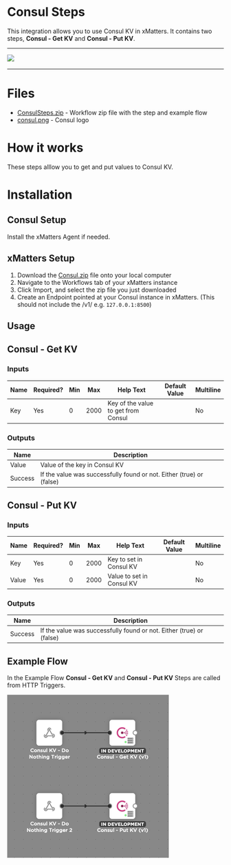# Consul Steps

This integration allows you to use Consul KV in xMatters. It contains two steps, **Consul - Get KV** and **Consul - Put KV**.


---------

<kbd>
  <img src="https://github.com/xmatters/xMatters-Labs/raw/master/media/disclaimer.png">
</kbd>

---------

# Files

* [ConsulSteps.zip](ConsulSteps.zip) - Workflow zip file with the step and example flow
* [consul.png](/consul.png) - Consul logo

# How it works
These steps alllow you to get and put values to Consul KV.

# Installation

## Consul Setup
Install the xMatters Agent if needed.

## xMatters Setup
1. Download the [Consul.zip](Consul.zip) file onto your local computer
2. Navigate to the Workflows tab of your xMatters instance
3. Click Import, and select the zip file you just downloaded
4. Create an Endpoint pointed at your Consul instance in xMatters. (This should not include the /v1/ e.g. `127.0.0.1:8500`)


## Usage

## Consul - Get KV

### Inputs

| Name  | Required? | Min | Max | Help Text | Default Value | Multiline |
| ----- | ----------| --- | --- | --------- | ------------- | --------- |
| Key | Yes | 0 | 2000 | Key of the value to get from Consul | | No |


### Outputs

| Name | Description |
| ---- | ----------  |
| Value | Value of the key in Consul KV |
| Success | If the value was successfully found or not. Either (true) or (false) |

## Consul - Put KV

### Inputs

| Name  | Required? | Min | Max | Help Text | Default Value | Multiline |
| ----- | ----------| --- | --- | --------- | ------------- | --------- |
| Key | Yes | 0 | 2000 | Key to set in Consul KV | | No |
| Value | Yes | 0 | 2000 | Value to set in Consul KV | | No |


### Outputs

| Name | Description |
| ---- | ----------  |
| Success | If the value was successfully found or not. Either (true) or (false) |


## Example Flow

In the Example Flow **Consul - Get KV** and **Consul - Put KV** Steps are called from HTTP Triggers.

<img src="media/ExampleFlow.png" />
